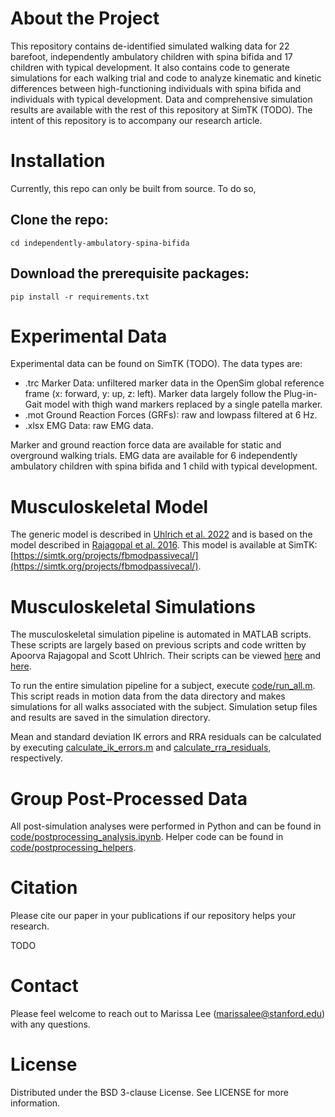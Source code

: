 # About the Project
This repository contains de-identified simulated walking data for 22 barefoot, independently ambulatory children with spina bifida and 17 children with typical development. It also contains code to generate simulations for each walking trial and code to analyze kinematic and kinetic differences between high-functioning individuals with spina bifida and individuals with typical development. Data and comprehensive simulation results are available with the rest of this repository at SimTK (TODO). The intent of this repository is to accompany our research article.

# Installation
Currently, this repo can only be built from source. To do so,

## Clone the repo:
```git clone https://github.com/stanfordnmbl/independently-ambulatory-spina-bifida
cd independently-ambulatory-spina-bifida
```

## Download the prerequisite packages:
```pip install -r requirements.txt```

# Experimental Data
Experimental data can be found on SimTK (TODO). The data types are:

- .trc Marker Data: unfiltered marker data in the OpenSim global reference frame (x: forward, y: up, z: left). Marker data largely follow the Plug-in-Gait model with thigh wand markers replaced by a single patella marker.
- .mot Ground Reaction Forces (GRFs): raw and lowpass filtered at 6 Hz.
- .xlsx EMG Data: raw EMG data.

Marker and ground reaction force data are available for static and overground walking trials. EMG data are available for 6 independently ambulatory children with spina bifida and 1 child with typical development.

# Musculoskeletal Model
The generic model is described in [Uhlrich et al. 2022](https://doi.org/10.1038/s41598-022-13386-9) and is based on the model described in [Rajagopal et al. 2016](https://doi.org/10.1109/TBME.2016.2586891). This model is available at SimTK: [https://simtk.org/projects/fbmodpassivecal/](https://simtk.org/projects/fbmodpassivecal/).

# Musculoskeletal Simulations
The musculoskeletal simulation pipeline is automated in MATLAB scripts. These scripts are largely based on previous scripts and code written by Apoorva Rajagopal and Scott Uhlrich. Their scripts can be viewed [here](https://simtk.org/projects/full_body) and [here](https://simtk.org/projects/coordretraining/).

To run the entire simulation pipeline for a subject, execute [code/run_all.m](https://github.com/marissalee20/independently-ambulatory-spina-bifida/blob/main/code/run_all.m). This script reads in motion data from the data directory and makes simulations for all walks associated with the subject. Simulation setup files and results are saved in the simulation directory.

Mean and standard deviation IK errors and RRA residuals can be calculated by executing [calculate_ik_errors.m](https://github.com/marissalee20/independently-ambulatory-spina-bifida/blob/main/code/calculate_ik_errors.m) and [calculate_rra_residuals](https://github.com/marissalee20/independently-ambulatory-spina-bifida/blob/main/code/calculate_rra_residuals.m), respectively.

# Group Post-Processed Data
All post-simulation analyses were performed in Python and can be found in [code/postprocessing_analysis.ipynb](https://github.com/marissalee20/independently-ambulatory-spina-bifida/blob/main/code/postprocessing_analysis.ipynb). Helper code can be found in [code/postprocessing_helpers](https://github.com/marissalee20/independently-ambulatory-spina-bifida/tree/main/code/postprocessing_helpers).

# Citation
Please cite our paper in your publications if our repository helps your research.

TODO

# Contact
Please feel welcome to reach out to Marissa Lee ([marissalee@stanford.edu](marissalee@stanford.edu)) with any questions.

# License
Distributed under the BSD 3-clause License. See LICENSE for more information.
